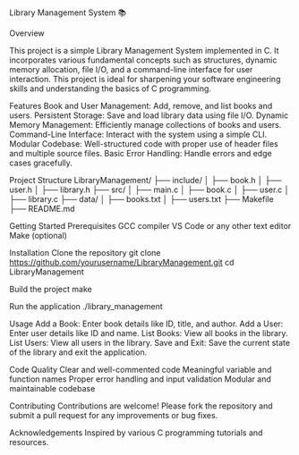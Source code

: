 Library Management System 📚

Overview

This project is a simple Library Management System implemented in C. It incorporates various fundamental concepts such as structures, dynamic memory allocation, file I/O, and a command-line interface for user interaction. This project is ideal for sharpening your software engineering skills and understanding the basics of C programming.

Features
Book and User Management: Add, remove, and list books and users.
Persistent Storage: Save and load library data using file I/O.
Dynamic Memory Management: Efficiently manage collections of books and users.
Command-Line Interface: Interact with the system using a simple CLI.
Modular Codebase: Well-structured code with proper use of header files and multiple source files.
Basic Error Handling: Handle errors and edge cases gracefully.

Project Structure
LibraryManagement/
├── include/
│   ├── book.h
│   ├── user.h
│   ├── library.h
├── src/
│   ├── main.c
│   ├── book.c
│   ├── user.c
│   ├── library.c
├── data/
│   ├── books.txt
│   ├── users.txt
├── Makefile
├── README.md

Getting Started
Prerequisites
  GCC compiler
  VS Code or any other text editor
  Make (optional)

Installation
  Clone the repository
    git clone https://github.com/yourusername/LibraryManagement.git
cd LibraryManagement

Build the project
  make

Run the application
  ./library_management

Usage
  Add a Book: Enter book details like ID, title, and author.
  Add a User: Enter user details like ID and name.
  List Books: View all books in the library.
  List Users: View all users in the library.
  Save and Exit: Save the current state of the library and exit the application.

Code Quality
  Clear and well-commented code
  Meaningful variable and function names
  Proper error handling and input validation
  Modular and maintainable codebase

Contributing
  Contributions are welcome! Please fork the repository and submit a pull request for any improvements or bug fixes.

Acknowledgements
  Inspired by various C programming tutorials and resources.